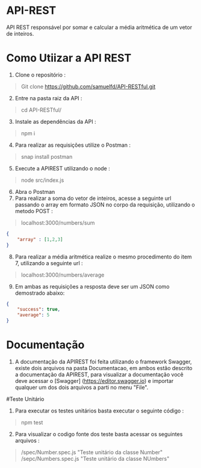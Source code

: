 # API-REST
API REST responsável por somar e calcular a média aritmética de um vetor de inteiros.

# Como Utiizar a API REST
1. Clone o repositório : 
> Git clone https://github.com/samuelfd/API-RESTful.git
2. Entre na pasta raiz da API :
> cd API-RESTful/ 
3. Instale as dependências da API :
> npm i
4. Para realizar as requisições utilize o Postman : 
> snap install postman
5. Execute a APIREST utilizando o node :
> node src/index.js
6. Abra o Postman 
7. Para realizar a soma do vetor de inteiros, acesse a seguinte url passando o array em formato JSON no corpo da requisição, utilizando o metodo POST :
>localhost:3000/numbers/sum
```JSON 
{ 
	"array" : [1,2,3] 
}
```  

	
8. Para realizar a média aritmética realize o mesmo procedimento do item 7, utilizando a seguinte url :
>localhost:3000/numbers/average

9. Em ambas as requisições a resposta deve ser um JSON como demostrado abaixo: 

```JSON 
{
    "success": true,
    "average": 5
}
```  

# Documentação

1. A documentação da APIREST foi feita utilizando o framework Swagger, existe dois arquivos na pasta Documentacao, em ambos estão descrito a documentação da APIREST, para visualizar a documentação você deve acessar o [Swagger] (https://editor.swagger.io) e importar qualquer um dos dois arquivos a parti no menu "File".

#Teste Unitário

1. Para executar os testes unitários basta executar o seguinte código :
> npm test

2. Para visualizar o codigo fonte dos teste basta acessar os seguintes arquivos :
>/spec/Number.spec.js "Teste unitário da classe Number"
>/sepc/Numbers.spec.js "Teste unitário da classe NUmbers"
